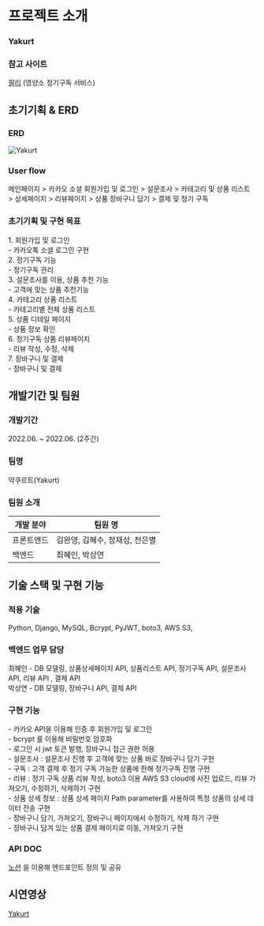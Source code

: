 # 프로젝트 소개
### Yakurt

### 참고 사이트
<a href="https://pilly.kr/">필리</a> (영양소 정기구독 서비스)

## 초기기획 & ERD

### ERD
![Yakurt](https://blog.kakaocdn.net/dn/busi9y/btrMUkeqnbO/0NNMCNLRCL0FKnr7g0pNx0/img.png)
### User flow
메인페이지 > 카카오 소셜 회원가입 및 로그인 > 설문조사 > 카테고리 및 상품 리스트 > 상세페이지 > 리뷰페이지 > 상품 장바구니 담기 > 결제 및 정기 구독

### 초기기획 및 구현 목표
<p>
1. 회원가입 및 로그인 <br>
- 카카오톡 소셜 로그인 구현 <br>
2. 정기구독 기능 <br>
- 정기구독 관리 <br>
3. 설문조사를 이용, 상품 추천 기능 <br>
- 고객에 맞는 상품 추천기능 <br>
4. 카테고리 상품 리스트 <br>
- 카테고리별 전체 상품 리스트 <br>
5. 상품 디테일 페이지 <br>
- 상품 정보 확인 <br>
6. 정기구독 상품 리뷰페이지 <br>
- 리뷰 작성, 수정, 삭제 <br>
7. 장바구니 및 결제 <br>
- 장바구니 및 결제  <br>
</p>
  
## 개발기간 및 팀원

### 개발기간
2022.06. ~ 2022.06. (2주간)

### 팀명
약쿠르트(Yakurt)

### 팀원 소개
| 개발 분야 | 팀원 명 |
| ------- | ------- |
| 프론트엔드 | 김완영, 김혜수, 정재성, 천은별 |
| 백엔드 | 최혜인, 박상연 |

## 기술 스택 및 구현 기능
### 적용 기술
Python, Django, MySQL, Bcrypt, PyJWT, boto3, AWS S3, 

### 백엔드 업무 담당
최혜인 - DB 모델링, 상품상세페이지 API, 상품리스트 API, 정기구독 API, 설문조사 API, 리뷰 API , 결제 API<br>
박상연 - DB 모델링, 장바구니 API, 결제 API <br>

### 구현 기능
<p>
- 카카오 API을 이용해 인증 후 회원가입 및 로그인 <br>
- bcrypt 를 이용해 비밀번호 암호화 <br>
- 로그인 시 jwt 토큰 발행, 장바구니 접근 권한 허용 <br>
- 설문조사 : 설문조사 진행 후 고객에 맞는 상품 바로 장바구니 담기 구현 <br>
- 구독 : 고객 결제 후 정기 구독 가능한 상품에 한해 정기구독 진행 구현 <br>
- 리뷰 : 정기 구독 상품 리뷰 작성, boto3 이용 AWS S3 cloud에 사진 업로드, 리뷰 가져오기, 수정하기, 삭제하기 구현 <br>
- 상품 상세 정보 : 상품 상세 페이지 Path parameter를 사용하여 특정 상품의 상세 데이터 전송 구현 <br>
- 장바구니 담기, 가져오기, 장바구니 페이지에서 수정하기, 삭제 하기 구현 <br>
- 장바구니 담겨 있는 상품 결제 페이지로 이동, 가져오기 구현 <br>
</p>

### API DOC
<a href="https://hyein-resume.notion.site/Yakurt-API-f44b3801e6cd4bdbbe715c51460b527a">노션</a> 을 이용해 엔드포인트 정의 및 공유

## 시연영상
<a href="https://www.youtube.com/watch?v=--gfsEindSE&feature=youtu.be">Yakurt</a> 
